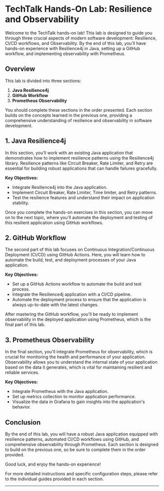 # TechTalk Hands-On Lab: Resilience and Observability

Welcome to the TechTalk hands-on lab! This lab is designed to guide you through three crucial aspects of modern software development: Resilience, CI/CD workflows, and Observability. By the end of this lab, you’ll have hands-on experience with Resilience4j in Java, setting up a GitHub workflow, and implementing observability with Prometheus.

## Overview

This lab is divided into three sections:

1. **Java Resilience4j**
2. **GitHub Workflow**
3. **Prometheus Observability**

You should complete these sections in the order presented. Each section builds on the concepts learned in the previous one, providing a comprehensive understanding of resilience and observability in software development.

## 1. Java Resilience4j

In this section, you’ll work with an existing Java application that demonstrates how to implement resilience patterns using the Resilience4j library. Resilience patterns like Circuit Breaker, Rate Limiter, and Retry are essential for building robust applications that can handle failures gracefully.

**Key Objectives:**

- Integrate Resilience4j into the Java application.
- Implement Circuit Breaker, Rate Limiter, Time limiter, and Retry patterns.
- Test the resilience features and understand their impact on application stability.

Once you complete the hands-on exercises in this section, you can move on to the next topic, where you'll automate the deployment and testing of this resilient application using GitHub workflows.

## 2. GitHub Workflow

The second part of this lab focuses on Continuous Integration/Continuous Deployment (CI/CD) using GitHub Actions. Here, you will learn how to automate the build, test, and deployment processes of your Java application.

**Key Objectives:**

- Set up a GitHub Actions workflow to automate the build and test process.
- Integrate the Resilience4j application with a CI/CD pipeline.
- Automate the deployment process to ensure that the application is always up-to-date with the latest changes.

After mastering the GitHub workflow, you'll be ready to implement observability in the deployed application using Prometheus, which is the final part of this lab.

## 3. Prometheus Observability

In the final section, you'll integrate Prometheus for observability, which is crucial for monitoring the health and performance of your application. Observability allows you to understand the internal state of your application based on the data it generates, which is vital for maintaining resilient and reliable services.

**Key Objectives:**

- Integrate Prometheus with the Java application.
- Set up metrics collection to monitor application performance.
- Visualize the data in Grafana to gain insights into the application's behavior.

## Conclusion

By the end of this lab, you will have a robust Java application equipped with resilience patterns, automated CI/CD workflows using GitHub, and comprehensive observability through Prometheus. Each section is designed to build on the previous one, so be sure to complete them in the order provided.

Good luck, and enjoy the hands-on experience!

For more detailed instructions and specific configuration steps, please refer to the individual guides provided in each section.
****